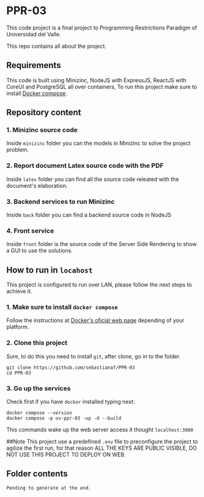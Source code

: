 # PPR-03
This code project is a final project to Programming Restrictions Paradigm of Universidad del Valle.

This repo contains all about the project.

## Requirements
This code is built using Minizinc, NodeJS with ExpressJS, ReactJS with CoreUI and PostgreSQL all over containers, To run this project make sure to install [Docker compose](https://docs.docker.com/).

## Repository content

### 1. Minizinc source code
Inside `minizinc` folder you can the models in Minizinc to solve the project problem.

### 2. Report document Latex source code with the PDF
Inside `latex` folder you can find all the source code releated with the document's elaboration.

### 3. Backend services to run Minizinc
Inside `back` folder you can find a backend source code in NodeJS

### 4. Front service
Inside `front` folder is the source code of the Server Side Rendering to show a GUI to use the solutions.

## How to run in `locahost`
This project is configured to run over LAN, please follow the next steps to achieve it.

### 1. Make sure to install `docker compose`
Follow the instructions at [Docker's oficial web page](https://docs.docker.com/) depending of your platform.

### 2. Clone this project
Sure, to do this you need to install `git`, after clone, go in to the folder.
```
git clone https://github.com/sebastianaf/PPR-03
cd PPR-03
```

### 3. Go up the services
Check first if you have `docker` installed typing next:
```
docker compose --version
docker compose -p uv-ppr-03 -up -d --build
```
This commands wake up the web server access it thought `localhost:3000`

##Note
This project use a predefined `.env` file to preconfigure the project to agilize the first run, for that reason ALL THE KEYS ARE PUBLIC VISIBLE, DO NOT USE THIS PROJECT TO DEPLOY ON WEB.

## Folder contents
```
Pending to generate at the end.
```





